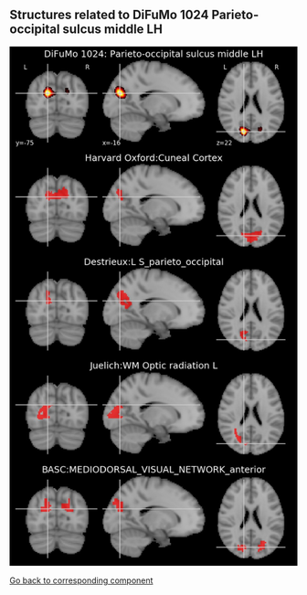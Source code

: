 


## Structures related to DiFuMo 1024 Parieto-occipital sulcus middle LH

![33](33.jpg "Structures related to DiFuMo 1024 Parieto-occipital sulcus middle LH")

[Go back to corresponding component](https://parietal-inria.github.io/DiFuMo/1024/html/33.html)